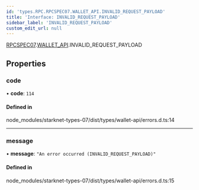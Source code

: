 ```yaml
---
id: 'types.RPC.RPCSPEC07.WALLET_API.INVALID_REQUEST_PAYLOAD'
title: 'Interface: INVALID_REQUEST_PAYLOAD'
sidebar_label: 'INVALID_REQUEST_PAYLOAD'
custom_edit_url: null
---
```


[RPCSPEC07](../namespaces/types.RPC.RPCSPEC07.md).[WALLET_API](../namespaces/types.RPC.RPCSPEC07.WALLET_API.md).INVALID_REQUEST_PAYLOAD

## Properties

### code

• **code**: `114`

#### Defined in

node_modules/starknet-types-07/dist/types/wallet-api/errors.d.ts:14

---

### message

• **message**: `"An error occurred (INVALID_REQUEST_PAYLOAD)"`

#### Defined in

node_modules/starknet-types-07/dist/types/wallet-api/errors.d.ts:15
